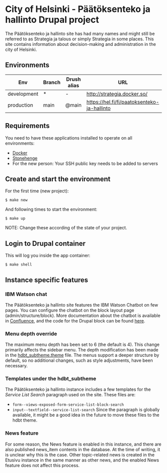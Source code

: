 # City of Helsinki - Päätöksenteko ja hallinto Drupal project

The Päätöksenteko ja hallinto site has had many names and might still be referred to as Strategia ja talous or simply
Strategia in some places. This site contains information about decision-making and administration in the city of
Helsinki.

## Environments

Env | Branch | Drush alias | URL
--- | ------ | ----------- | ---
development | * | - | http://strategia.docker.so/
production | main | @main | https://hel.fi/fi/paatoksenteko-ja-hallinto

## Requirements

You need to have these applications installed to operate on all environments:

- [Docker](https://github.com/druidfi/guidelines/blob/master/docs/docker.md)
- [Stonehenge](https://github.com/druidfi/stonehenge)
- For the new person: Your SSH public key needs to be added to servers

## Create and start the environment

For the first time (new project):

``
$ make new
``

And following times to start the environment:

``
$ make up
``

NOTE: Change these according of the state of your project.

## Login to Drupal container

This will log you inside the app container:

```
$ make shell
```

## Instance specific features

### IBM Watson chat
The Päätöksenteko ja hallinto site features the IBM Watson Chatbot on few pages. You can configure the chatbot on the
block layout page (admin/structure/block). More documentation about the chatbot is available in [Confluence](https://helsinkisolutionoffice.atlassian.net/wiki/spaces/HEL/pages/8145469986/IBM+Chat+App+Drupal+integration), and the
code for the Drupal block can be found [here](https://github.com/City-of-Helsinki/drupal-helfi-platform-config/blob/main/src/Plugin/Block/IbmChatApp.php).

### Menu depth override
The maximum menu depth has been set to 6 (the default is 4). This change primarily affects the sidebar menu. The depth
modification has been made in the [hdbt_subtheme.theme](https://github.com/City-of-Helsinki/drupal-helfi-strategia/blob/dev/public/themes/custom/hdbt_subtheme/hdbt_subtheme.theme) file.
The menus support a deeper structure by default, so no additional changes, such as style adjustments, have been
necessary.

### Templates under the hdbt_subtheme
The Päätöksenteko ja hallinto instance includes a few templates for the _Service List Search_ paragraph used on the
site. These files are:
- `form--views-exposed-form-service-list-block-search`
- `input--textfield--service-list-search`
Since the paragraph is globally available, it might be a good idea in the future to move these files to the hdbt theme.

### News feature
For some reason, the News feature is enabled in this instance, and there are also published news_item contents in the
database. At the time of writing, it is unclear why this is the case. Other topic-related news is created in the
Etusivu instance in the same manner as other news, and the enabled News feature does not affect this process.
